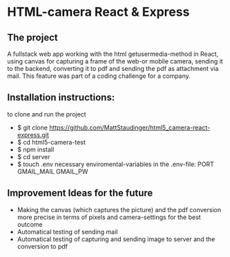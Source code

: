 # HTML-camera React & Express

## The project

A fullstack web app working with the html getusermedia-method in React, using canvas for capturing a frame of the web-or mobile camera, sending it to the backend, converting it to pdf and sending the pdf as attachment via mail. This feature was part of a coding challenge for a company.


## Installation instructions:
to clone and run the project

* $ git clone https://github.com/MattStaudinger/html5_camera-react-express.git
* $ cd html5-camera-test
* $ npm install
* $ cd server
* $ touch .env
necessary enviromental-variables in the .env-file:
PORT
GMAIL_MAIL
GMAIL_PW



## Improvement Ideas for the future
* Making the canvas (which captures the picture) and the pdf conversion more precise in terms of pixels and camera-settings for the best outcome
* Automatical testing of sending mail
* Automatical testing of capturing and sending image to server and the conversion to pdf
